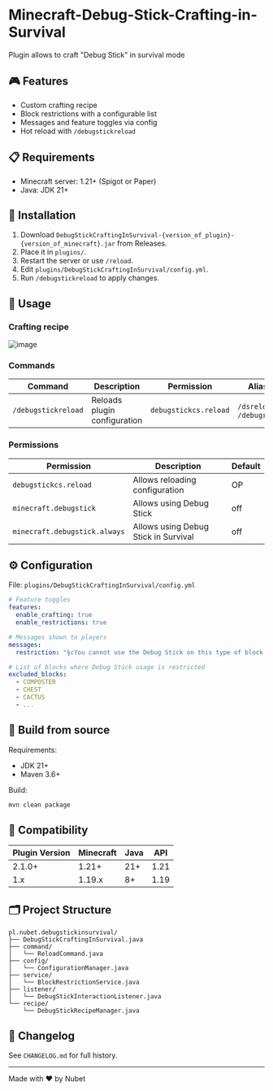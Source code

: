 # Minecraft-Debug-Stick-Crafting-in-Survival

Plugin allows to craft "Debug Stick" in survival mode

## 🎮 Features

- Custom crafting recipe
- Block restrictions with a configurable list
- Messages and feature toggles via config
- Hot reload with `/debugstickreload`

## 📋 Requirements

- Minecraft server: 1.21+ (Spigot or Paper)
- Java: JDK 21+

## 🔧 Installation

1. Download `DebugStickCraftingInSurvival-{version_of_plugin}-{version_of_minecraft}.jar` from Releases.
2. Place it in `plugins/`.
3. Restart the server or use `/reload`.
4. Edit `plugins/DebugStickCraftingInSurvival/config.yml`.
5. Run `/debugstickreload` to apply changes.

## 📖 Usage

### Crafting recipe
![image](https://user-images.githubusercontent.com/77124888/175134422-a4c1c9c8-3ab6-4693-9fec-0f3cfa30e17e.png)

### Commands

| Command              | Description                | Permission             | Aliases                     |
|---------------------|----------------------------|------------------------|-----------------------------|
| `/debugstickreload` | Reloads plugin configuration | `debugstickcs.reload` | `/dsreload`, `/debugreload` |

### Permissions

| Permission                     | Description                              | Default |
|--------------------------------|------------------------------------------|---------|
| `debugstickcs.reload`          | Allows reloading configuration           | OP      |
| `minecraft.debugstick`         | Allows using Debug Stick                 | off     |
| `minecraft.debugstick.always`  | Allows using Debug Stick in Survival     | off     |


## ⚙️ Configuration

File: `plugins/DebugStickCraftingInSurvival/config.yml`

~~~yaml
# Feature toggles
features:
  enable_crafting: true
  enable_restrictions: true

# Messages shown to players
messages:
  restriction: "§cYou cannot use the Debug Stick on this type of block!"

# List of blocks where Debug Stick usage is restricted
excluded_blocks:
  - COMPOSTER
  - CHEST
  - CACTUS
  - ...
~~~

## 🔨 Build from source

Requirements:
- JDK 21+
- Maven 3.6+

Build:
~~~bash
mvn clean package
~~~

## 🔌 Compatibility

| Plugin Version | Minecraft | Java | API |
|----------------|-----------|------|-----|
| 2.1.0+         | 1.21+     | 21+  | 1.21|
| 1.x            | 1.19.x    | 8+   | 1.19|

## 🗂️️ Project Structure

~~~
pl.nubet.debugstickinsurvival/
├── DebugStickCraftingInSurvival.java
├── command/
│   └── ReloadCommand.java
├── config/
│   └── ConfigurationManager.java
├── service/
│   └── BlockRestrictionService.java
├── listener/
│   └── DebugStickInteractionListener.java
└── recipe/
    └── DebugStickRecipeManager.java
~~~

## 📝 Changelog
See `CHANGELOG.md` for full history.

---
Made with ❤️ by Nubet ️
